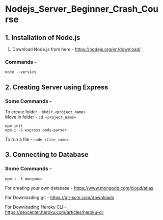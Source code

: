 # Nodejs_Server_Beginner_Crash_Course

## 1. Installation of Node.js 
1. Download Node.js from here - https://nodejs.org/en/download/

### Commands -
```
node --version
```

## 2. Creating Server using Express

### Some Commands - 

To create folder - ```mkdir <project_name>```<br/>
Move in folder - ```cd <project_name>```<br/>
```
npm init
npm i -S express body-parser
```
To run a file - ```node <file_name>```

## 3. Connecting to Database

### Some Commands - 
```
npm i -S mongoose
```
For creating your own database - https://www.mongodb.com/cloud/atlas

For Downloading git - https://git-scm.com/downloads

For Downloading Heroku CLI - https://devcenter.heroku.com/articles/heroku-cli
